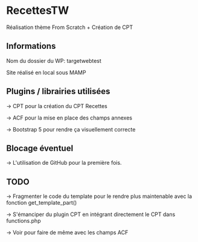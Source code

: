# RecettesTW
Réalisation thème From Scratch + Création de CPT

## Informations
Nom du dossier du WP: targetwebtest

Site réalisé en local sous MAMP

## Plugins / librairies utilisées
-> CPT pour la création du CPT Recettes

-> ACF pour la mise en place des champs annexes

-> Bootstrap 5 pour rendre ça visuellement correcte

## Blocage éventuel
-> L'utilisation de GitHub pour la première fois.

## TODO
-> Fragmenter le code du template pour le rendre plus maintenable avec la fonction get_template_part()

-> S'émanciper du plugin CPT en intégrant directement le CPT dans functions.php

-> Voir pour faire de même avec les champs ACF
